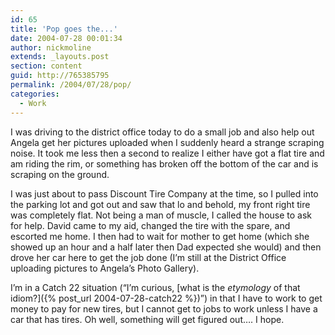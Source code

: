 ```yaml
---
id: 65
title: 'Pop goes the...'
date: 2004-07-28 00:01:34
author: nickmoline
extends: _layouts.post
section: content
guid: http://765385795
permalink: /2004/07/28/pop/
categories:
  - Work
---
```

I was driving to the district office today to do a small job and also help out Angela get her pictures uploaded when I suddenly heard a strange scraping noise. It took me less then a second to realize I either have got a flat tire and am riding the rim, or something has broken off the bottom of the car and is scraping on the ground.

<!--more-->

I was just about to pass Discount Tire Company at the time, so I pulled into the parking lot and got out and saw that lo and behold, my front right tire was completely flat. Not being a man of muscle, I called the house to ask for help. David came to my aid, changed the tire with the spare, and escorted me home. I then had to wait for mother to get home (which she showed up an hour and a half later then Dad expected she would) and then drove her car here to get the job done (I&#8217;m still at the District Office uploading pictures to Angela&#8217;s Photo Gallery).

I&#8217;m in a Catch 22 situation (&#8220;I&#8217;m curious, [what is the _etymology_ of that idiom?]({% post_url 2004-07-28-catch22 %})&#8221;) in that I have to work to get money to pay for new tires, but I cannot get to jobs to work unless I have a car that has tires. Oh well, something will get figured out&#8230;. I hope.
